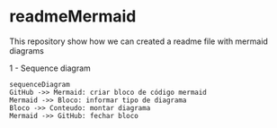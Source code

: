 # readmeMermaid
This repository show how we can created a readme file with mermaid diagrams

1 - Sequence diagram
```mermaid
sequenceDiagram
GitHub ->> Mermaid: criar bloco de código mermaid
Mermaid ->> Bloco: informar tipo de diagrama
Bloco ->> Conteudo: montar diagrama
Mermaid ->> GitHub: fechar bloco
```
